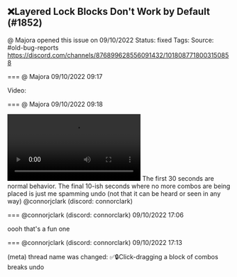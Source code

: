 ## ❌Layered Lock Blocks Don't Work by Default (#1852)
@ Majora opened this issue on 09/10/2022
Status: fixed
Tags: 
Source: #old-bug-reports https://discord.com/channels/876899628556091432/1018087718003150858


=== @ Majora 09/10/2022 09:17

Video:

=== @ Majora 09/10/2022 09:18


![image](https://cdn.discordapp.com/attachments/1018087718003150858/1018088011377934379/2022-09-10_02-14-00.mp4?ex=65ec2959&is=65d9b459&hm=9d5724eaa421721ef2c5c13aeacb149cf76da04597c59bbe03f2b359225ddb66&)
The first 30 seconds are normal behavior. The final 10-ish seconds where no more combos are being placed is just me spamming undo (not that it can be heard or seen in any way)
@connorjclark (discord: connorclark)

=== @connorjclark (discord: connorclark) 09/10/2022 17:06

oooh that's a fun one

=== @connorjclark (discord: connorclark) 09/10/2022 17:13

(meta) thread name was changed: ✅🔒Click-dragging a block of combos breaks undo
